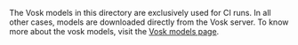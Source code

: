 The Vosk models in this directory are exclusively used for CI runs.
In all other cases, models are downloaded directly from the Vosk server.
To know more about the vosk models, visit the [Vosk models page](https://alphacephei.com/vosk/models).
